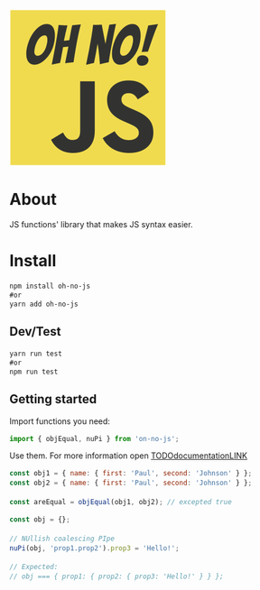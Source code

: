 <img src="./oh-no-js.svg" />

# About
JS functions' library that makes JS syntax easier.

# Install
```shell
npm install oh-no-js
#or
yarn add oh-no-js
```

## Dev/Test
```shell
yarn run test
#or
npm run test
```

## Getting started
Import functions you need:
```javascript
import { objEqual, nuPi } from 'on-no-js';
```

Use them. For more information open [TODOdocumentationLINK](documentationLink)
```javascript
const obj1 = { name: { first: 'Paul', second: 'Johnson' } };
const obj2 = { name: { first: 'Paul', second: 'Johnson' } };

const areEqual = objEqual(obj1, obj2); // excepted true
```

```javascript
const obj = {};

// NUllish coalescing PIpe
nuPi(obj, 'prop1.prop2').prop3 = 'Hello!';

// Expected:
// obj === { prop1: { prop2: { prop3: 'Hello!' } } };
```